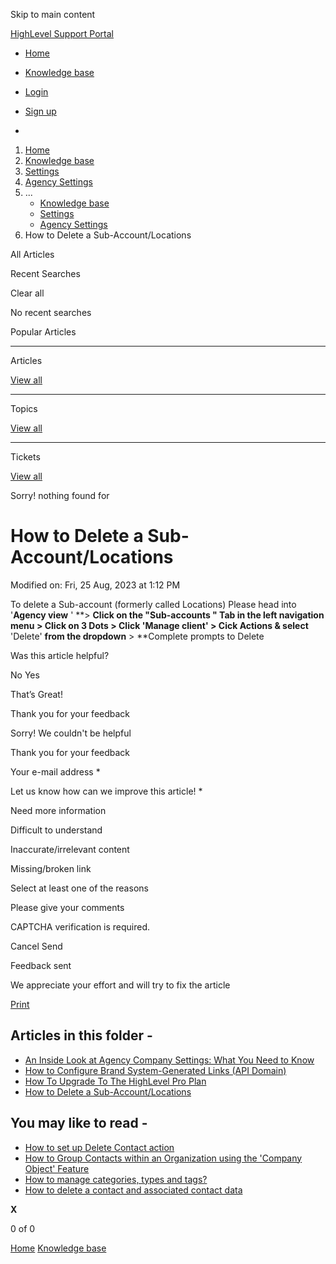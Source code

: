 Skip to main content

[ HighLevel Support Portal ](https://help.gohighlevel.com)

  * [ Home ](/support/home)
  * [ Knowledge base ](/support/solutions)

  * [Login](/support/login)
  * [Sign up](/support/signup)
  * 

  1. [Home](/support/home)
  2. [Knowledge base](/support/solutions)
  3. [Settings](/support/solutions/48000449595)
  4. [Agency Settings](/support/solutions/folders/48000666029)
  5. ... 
     * [Knowledge base](/support/solutions)
     * [Settings](/support/solutions/48000449595)
     * [Agency Settings](/support/solutions/folders/48000666029)
  6. How to Delete a Sub-Account/Locations

All  Articles 

Recent Searches

Clear all

No recent searches

Popular Articles

* * *

Articles

[View all](/support/search/solutions)

* * *

Topics

[View all](/support/search/topics)

* * *

Tickets

[View all](/support/search/tickets)

Sorry! nothing found for   

# How to Delete a Sub-Account/Locations

Modified on: Fri, 25 Aug, 2023 at 1:12 PM

To delete a Sub-account (formerly called Locations) Please head into '**Agency view** ' **>  **Click on the "**Sub-accounts** " Tab in the left navigation menu **>  **Click on**  3 Dots > **Click**  '****Manage client'****  > **Cick**  Actions **&**  s**elect**  'Delete' **from the dropdown** > **Complete prompts to Delete

Was this article helpful?

No  Yes 

That’s Great!

Thank you for your feedback

Sorry! We couldn't be helpful

Thank you for your feedback

Your e-mail address *

Let us know how can we improve this article! *

Need more information 

Difficult to understand 

Inaccurate/irrelevant content 

Missing/broken link 

Select at least one of the reasons 

Please give your comments 

CAPTCHA verification is required. 

Cancel  Send 

Feedback sent

We appreciate your effort and will try to fix the article

[Print](javascript:print\(\))

## Articles in this folder -

  * [An Inside Look at Agency Company Settings: What You Need to Know](/support/solutions/articles/48000982604-an-inside-look-at-agency-company-settings-what-you-need-to-know)
  * [How to Configure Brand System-Generated Links (API Domain)](/support/solutions/articles/48001143244-how-to-configure-brand-system-generated-links-api-domain-)
  * [How To Upgrade To The HighLevel Pro Plan](/support/solutions/articles/48001180534-how-to-upgrade-to-the-highlevel-pro-plan)
  * [How to Delete a Sub-Account/Locations](/support/solutions/articles/48001184862-how-to-delete-a-sub-account-locations)

## You may like to read -

  * [How to set up Delete Contact action](/support/solutions/articles/155000001572-how-to-set-up-delete-contact-action)
  * [How to Group Contacts within an Organization using the 'Company Object' Feature](/support/solutions/articles/48001223777-how-to-group-contacts-within-an-organization-using-the-company-object-feature)
  * [How to manage categories, types and tags?](/support/solutions/articles/155000003112-how-to-manage-categories-types-and-tags-)
  * [How to delete a contact and associated contact data](/support/solutions/articles/155000000583-how-to-delete-a-contact-and-associated-contact-data)

**X**

0 of 0 []()

[Home](/support/home) [Knowledge base](/support/solutions)
